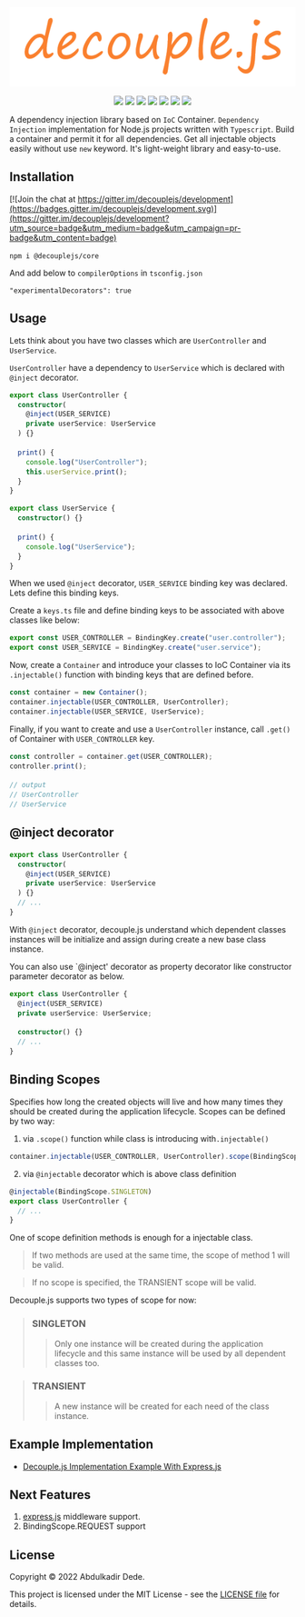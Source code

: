 <p align="center">
  <img src="./public/logo-decouplejs.png">
</p>
<p align="center">
  <img src="https://img.shields.io/bower/l/decouple">
  <img src="https://img.shields.io/github/v/release/akadirdev/decouple">
  <img src="https://img.shields.io/bundlephobia/min/@decouplejs/core">
  <img src="https://img.shields.io/npm/dw/@decouplejs/core">
  <img src="https://img.shields.io/github/last-commit/akadirdev/decouple">
  <img src="https://dl.circleci.com/status-badge/img/gh/akadirdev/decouple/tree/release.svg?style=shield">
  <img src="https://coveralls.io/repos/github/akadirdev/decouple/badge.svg?branch=release">
</p>

A dependency injection library based on `IoC` Container. `Dependency Injection` implementation for Node.js projects written with `Typescript`. Build a container and permit it for all dependencies. Get all injectable objects easily without use `new` keyword. It's light-weight library and easy-to-use.

## Installation

[![Join the chat at https://gitter.im/decouplejs/development](https://badges.gitter.im/decouplejs/development.svg)](https://gitter.im/decouplejs/development?utm_source=badge&utm_medium=badge&utm_campaign=pr-badge&utm_content=badge)

`npm i @decouplejs/core`

And add below to `compilerOptions` in `tsconfig.json`

```
"experimentalDecorators": true
```

## Usage

Lets think about you have two classes which are `UserController` and `UserService`.

`UserController` have a dependency to `UserService` which is declared with `@inject` decorator.

```TypeScript
export class UserController {
  constructor(
    @inject(USER_SERVICE)
    private userService: UserService
  ) {}

  print() {
    console.log("UserController");
    this.userService.print();
  }
}
```

```TypeScript
export class UserService {
  constructor() {}

  print() {
    console.log("UserService");
  }
}
```

When we used `@inject` decorator, `USER_SERVICE` binding key was declared. Lets define this binding keys.

Create a `keys.ts` file and define binding keys to be associated with above classes like below:

```TypeScript
export const USER_CONTROLLER = BindingKey.create("user.controller");
export const USER_SERVICE = BindingKey.create("user.service");
```

Now, create a `Container` and introduce your classes to IoC Container via its `.injectable()` function with binding keys that are defined before.

```TypeScript
const container = new Container();
container.injectable(USER_CONTROLLER, UserController);
container.injectable(USER_SERVICE, UserService);
```

Finally, if you want to create and use a `UserController` instance, call `.get()` of Container with `USER_CONTROLLER` key.

```TypeScript
const controller = container.get(USER_CONTROLLER);
controller.print();

// output
// UserController
// UserService
```

## @inject decorator

```TypeScript
export class UserController {
  constructor(
    @inject(USER_SERVICE)
    private userService: UserService
  ) {}
  // ...
}
```

With `@inject` decorator, decouple.js understand which dependent classes instances will be initialize and assign during create a new base class instance.

You can also use `@inject' decorator as property decorator like constructor parameter decorator as below.

```TypeScript
export class UserController {
  @inject(USER_SERVICE)
  private userService: UserService;

  constructor() {}
  // ...
}
```

## Binding Scopes

Specifies how long the created objects will live and how many times they should be created during the application lifecycle. Scopes can be defined by two way:

1. via `.scope()` function while class is introducing with`.injectable()`

```TypeScript
container.injectable(USER_CONTROLLER, UserController).scope(BindingScope.SINGLETON);
```

2. via `@injectable` decorator which is above class definition

```TypeScript
@injectable(BindingScope.SINGLETON)
export class UserController {
  // ...
}
```

One of scope definition methods is enough for a injectable class.

> If two methods are used at the same time, the scope of method 1 will be valid.

> If no scope is specified, the TRANSIENT scope will be valid.

Decouple.js supports two types of scope for now:

> ### SINGLETON
>
> > Only one instance will be created during the application lifecycle and this same instance will be used by all dependent classes too.

> ### TRANSIENT
>
> > A new instance will be created for each need of the class instance.

## Example Implementation

- [Decouple.js Implementation Example With Express.js](https://github.com/akadirdev/decouple-express-example)

## Next Features

1. [express.js](https://expressjs.com/ "express.js") middleware support.
2. BindingScope.REQUEST support

## License

Copyright © 2022 Abdulkadir Dede.

This project is licensed under the MIT License - see the [LICENSE file](https://github.com/akadirdev/decouple/blob/release/LICENSE.md "LICENSE") for details.
